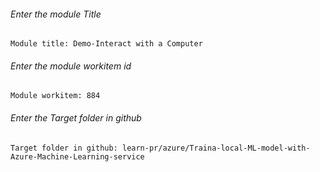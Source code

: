		
###### Enter the module Title
```
Module title: Demo-Interact with a Computer
```
###### Enter the module workitem id
```
Module workitem: 884
```
###### Enter the Target folder in github
```
Target folder in github: learn-pr/azure/Traina-local-ML-model-with-Azure-Machine-Learning-service
```